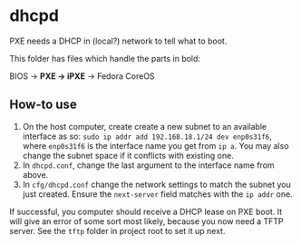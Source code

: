 # dhcpd

PXE needs a DHCP in (local?) network to tell what to boot.

This folder has files which handle the parts in bold:

BIOS -> **PXE -> iPXE** -> Fedora CoreOS

## How-to use

1. On the host computer, create create a new subnet to an available interface as so: `sudo ip addr add 192.168.18.1/24 dev enp0s31f6`, where `enp0s31f6` is the interface name you get from `ip a`. You may also change the subnet space if it conflicts with existing one.
2. In `dhcpd.conf`, change the last argument to the interface name from above.
3. In `cfg/dhcpd.conf` change the network settings to match the subnet you just created. Ensure the `next-server` field matches with the `ip addr` one.

If successful, you computer should receive a DHCP lease on PXE boot. It will give an error of some sort most likely, because you now need a TFTP server. See the `tftp` folder in project root to set it up next.